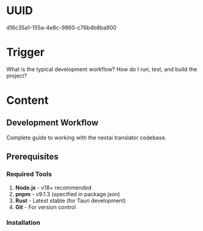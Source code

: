 # UUID
d16c35a1-155a-4e8c-9860-c76b4b8ba900

# Trigger
What is the typical development workflow? How do I run, test, and build the project?

# Content
## Development Workflow

Complete guide to working with the nextai translator codebase.

## Prerequisites

### Required Tools
1. **Node.js** - v18+ recommended
2. **pnpm** - v9.1.3 (specified in package.json)
3. **Rust** - Latest stable (for Tauri development)
4. **Git** - For version control

### Installation
```bash